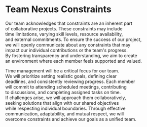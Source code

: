 <!-- This template is for inspiration. Feel free to change it! -->

# Team Nexus Constraints

Our team acknowledges that constraints are an inherent part  
of collaborative projects. These constraints may include  
time limitations, varying skill levels, resource availability,  
and external commitments. To ensure the success of our project,  
we will openly communicate about any constraints that may  
impact our individual contributions or the team's progress.  
By fostering transparency and understanding, we aim to create  
an environment where each member feels supported and valued.

Time management will be a critical focus for our team.  
We will prioritize setting realistic goals, defining clear  
deadlines, and consistently reviewing progress. Each member  
will commit to attending scheduled meetings, contributing  
to discussions, and completing assigned tasks on time.  
If challenges arise, we will approach them collaboratively,  
seeking solutions that align with our shared objectives  
while respecting individual boundaries. Through effective  
communication, adaptability, and mutual respect, we will  
overcome constraints and achieve our goals as a unified team.
